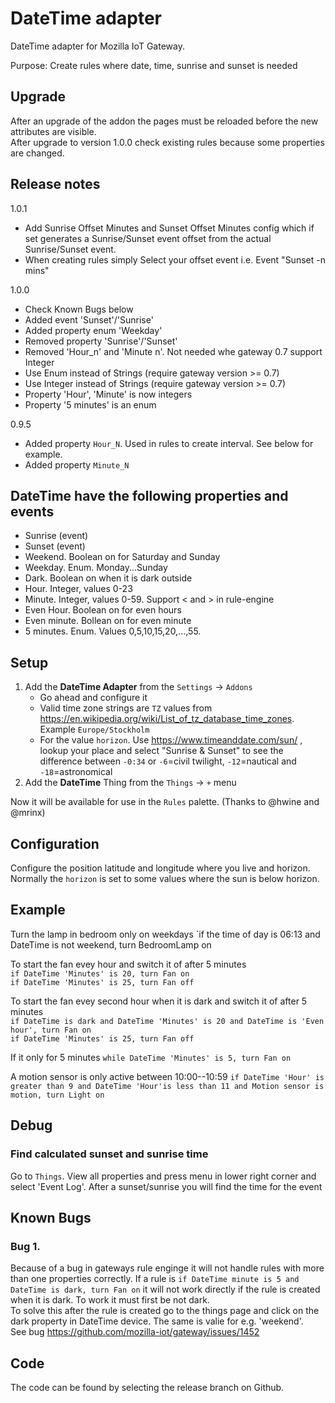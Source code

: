 # DateTime adapter

DateTime adapter for Mozilla IoT Gateway.

Purpose: Create rules where date, time, sunrise and sunset is needed

## Upgrade ##
After an upgrade of the addon the pages must be reloaded before the new attributes are visible.  
After upgrade to version 1.0.0 check existing rules because some properties are changed.

## Release notes ##
1.0.1
 * Add Sunrise Offset Minutes and Sunset Offset Minutes config which if set generates a Sunrise/Sunset event offset from the actual        Sunrise/Sunset event.
 * When creating rules simply Select your offset event i.e. Event "Sunset -n mins"
 
1.0.0
 * Check Known Bugs below
 * Added event 'Sunset'/'Sunrise'
 * Added property enum 'Weekday'
 * Removed property 'Sunrise'/'Sunset'
 * Removed 'Hour_n' and 'Minute n'. Not needed whe gateway 0.7 support Integer
 * Use Enum instead of Strings (require gateway version >= 0.7)
 * Use Integer instead of Strings (require gateway version >= 0.7)
 * Property 'Hour', 'Minute' is now integers
 * Property '5 minutes' is an enum

0.9.5  
 * Added property `Hour_N`. Used in rules to create interval. See below for example.
 * Added property `Minute_N`

## DateTime have the following properties and events
 * Sunrise (event)
 * Sunset (event)
 * Weekend. Boolean on for Saturday and Sunday
 * Weekday. Enum. Monday...Sunday
 * Dark. Boolean on when it is dark outside
 * Hour. Integer, values 0-23
 * Minute. Integer, values 0-59. Support < and > in rule-engine
 * Even Hour. Boolean on for even hours
 * Even minute. Bollean on for even minute
 * 5 minutes. Enum. Values 0,5,10,15,20,...,55.

## Setup
1. Add the **DateTime Adapter** from the `Settings` -> `Addons`
    - Go ahead and configure it
    - Valid time zone strings are `TZ` values from https://en.wikipedia.org/wiki/List_of_tz_database_time_zones. Example `Europe/Stockholm`
    - For the value `horizon`. Use https://www.timeanddate.com/sun/ , lookup your place and select "Sunrise & Sunset" to see the difference between `-0:34` or `-6`=civil twilight, `-12`=nautical and `-18`=astronomical
2. Add the **DateTime** Thing from the ``Things`` -> ``+`` menu

Now it will be available for use in the ``Rules`` palette. (Thanks to @hwine and @mrinx)

## Configuration
Configure the position latitude and longitude where you live and horizon. Normally the `horizon`
is set to some values where the sun is below horizon.

## Example
Turn the lamp in bedroom only on weekdays
`if the time of day is 06:13 and DateTime is not weekend, turn BedroomLamp on

To start the fan evey hour and switch it of after 5 minutes  
`if DateTime 'Minutes' is 20, turn Fan on`  
`if DateTime 'Minutes' is 25, turn Fan off`

To start the fan evey second hour when it is dark and switch it of after 5 minutes  
`if DateTime is dark and DateTime 'Minutes' is 20 and DateTime is 'Even hour', turn Fan on`  
`if DateTime 'Minutes' is 25, turn Fan off`

If it only for 5 minutes
`while DateTime 'Minutes' is 5, turn Fan on`

A motion sensor is only active between 10:00--10:59
`if DateTime 'Hour' is greater than 9 and DateTime 'Hour'is less than 11 and Motion sensor is motion, turn Light on`

## Debug
### Find calculated sunset and sunrise time
Go to `Things`. View all properties and press menu in lower right corner and select 'Event Log'. After a sunset/sunrise you will find the time for the event

## Known Bugs
### Bug 1.
Because of a bug in gateways rule enginge it will not handle rules with more than one properties correctly.
If a rule is `if DateTime minute is 5 and DateTime is dark, turn Fan on` it will not work directly if the
rule is created when it is dark. To work it must first be not dark.  
To solve this after the rule is created go to the things page and click on the dark property in DateTime device.
The same is valie for e.g. 'weekend'.  
See bug https://github.com/mozilla-iot/gateway/issues/1452

## Code
The code can be found by selecting the release branch on Github.

